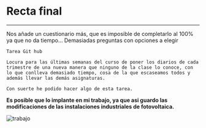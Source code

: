 # **Recta final**
---
Nos añade un cuestionario más, que es imposible de completarlo al 100% ya que no da tiempo...
Demasiadas preguntas con opciones a elegir

```
Tarea Git hub

Locura para las últimas semanas del curso de poner los diarios de cada trimestre de una nueva manera que ninguno de la clase lo conoce, con lo que conlleva demasiado tiempo, cosa de la que escaseamos todos y además llevar las demás asignaturas.

Con suerte he podido hacer algo de esta tarea.

```

**Es posible que lo implante en mi trabajo, ya que asi guardo las modificaciones de las instalaciones industriales de fotovoltaica.**

![trabajo](/3%C2%BATrimestre/tresfotos/instalacion-y-venta-placas-solares.gif)